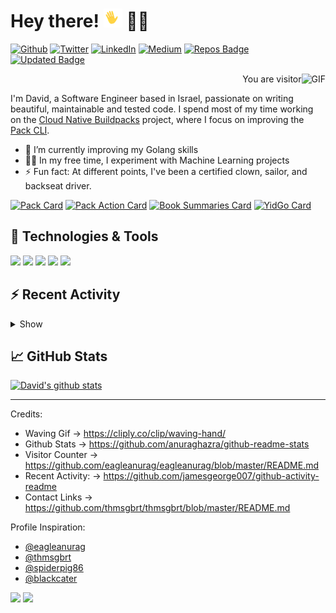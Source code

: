 # Hey there! <img src="https://raw.githubusercontent.com/dfreilich/dfreilich/master/assets/wave.gif" width="30px"> 🧑‍💻
[![Github](https://img.shields.io/badge/GitHub-%2312100E.svg?&style=for-the-badge&logo=Github&logoColor=white)](https://github.com/dfreilich)
[![Twitter](https://img.shields.io/badge/twitter-%231DA1F2.svg?&style=for-the-badge&logo=twitter&logoColor=white)](https://twitter.com/dfreilich)
[![LinkedIn](https://img.shields.io/badge/linkedin-%230077B5.svg?&style=for-the-badge&logo=linkedin&logoColor=white)](https://www.linkedin.com/in/davidfreilich/)
[![Medium](https://img.shields.io/badge/medium-%2312100E.svg?&style=for-the-badge&logo=medium&logoColor=white)](https://medium.com/@dfreilich)
[![Repos Badge](https://badges.pufler.dev/repos/dfreilich)](https://badges.pufler.dev)
[![Updated Badge](https://badges.pufler.dev/updated/dfreilich/dfreilich)](https://badges.pufler.dev)

<p align="right"> You are visitor <img align="right" alt="GIF" src="https://profile-counter.glitch.me/dfreilich/count.svg" /> </p>

I'm David, a Software Engineer based in Israel, passionate on writing beautiful, maintainable and tested code. I spend most of my time working on the [Cloud Native Buildpacks](https://buildpacks.io/) project, where I focus on improving the [Pack CLI](http://github.com/buildpacks/pack). 

- 🌱 I’m currently improving my Golang skills
- 🧑‍🔬 In my free time, I experiment with Machine Learning projects
- ⚡ Fun fact: At different points, I've been a certified clown, sailor, and backseat driver. 

[![Pack Card](https://github-readme-stats.vercel.app/api/pin/?username=buildpacks&repo=pack)](https://github.com/anuraghazra/github-readme-stats)
[![Pack Action Card](https://github-readme-stats.vercel.app/api/pin/?username=dfreilich&repo=pack-action)](https://github.com/anuraghazra/github-readme-stats)
[![Book Summaries Card](https://github-readme-stats.vercel.app/api/pin/?username=dfreilich&repo=summaries)](https://github.com/anuraghazra/github-readme-stats)
[![YidGo Card](https://github-readme-stats.vercel.app/api/pin/?username=dfreilich&repo=yid-go)](https://github.com/anuraghazra/github-readme-stats)

## 🔧 Technologies & Tools
![](https://img.shields.io/badge/OS-Linux-informational?style=flat&logo=linux&logoColor=white&color=2bbc8a)
![](https://img.shields.io/badge/OS-Mac-informational?style=flat&logo=apple&logoColor=white&color=2bbc8a)
![](https://img.shields.io/badge/Lang-Go-informational?style=flat&logo=go&logoColor=white&color=2bbc8a)
![](https://img.shields.io/badge/Lang-Java-informational?style=flat&logo=java&logoColor=white&color=2bbc8a)
![](https://img.shields.io/badge/Lang-NodeJS-informational?style=flat&logo=node.js&logoColor=white&color=2bbc8a)

## :zap: Recent Activity
<details>
  <summary>Show</summary>

<!--START_SECTION:activity-->
1. ❗️ Closed issue [#1578](https://github.com/buildpacks/pack/issues/1578) in [buildpacks/pack](https://github.com/buildpacks/pack)
2. 🗣 Commented on [#1578](https://github.com/buildpacks/pack/issues/1578) in [buildpacks/pack](https://github.com/buildpacks/pack)
3. 🎉 Merged PR [#1573](https://github.com/buildpacks/pack/pull/1573) in [buildpacks/pack](https://github.com/buildpacks/pack)
4. 💪 Opened PR [#1573](https://github.com/buildpacks/pack/pull/1573) in [buildpacks/pack](https://github.com/buildpacks/pack)
5. ❗️ Opened issue [#473](https://github.com/weaveworks/tf-controller/issues/473) in [weaveworks/tf-controller](https://github.com/weaveworks/tf-controller)
<!--END_SECTION:activity-->

</details>

## 📈 GitHub Stats
[![David's github stats](https://github-readme-stats.vercel.app/api?username=dfreilich&count_private=true&show_icons=true&bg_color=30,e96443,904e95&title_color=fff&text_color=fff)](https://github.com/anuraghazra/github-readme-stats)

---
Credits:
* Waving Gif &rarr; https://cliply.co/clip/waving-hand/
* Github Stats &rarr; https://github.com/anuraghazra/github-readme-stats
* Visitor Counter &rarr; https://github.com/eagleanurag/eagleanurag/blob/master/README.md
* Recent Activity: &rarr; https://github.com/jamesgeorge007/github-activity-readme
* Contact Links &rarr; https://github.com/thmsgbrt/thmsgbrt/blob/master/README.md

Profile Inspiration:
* [@eagleanurag](https://github.com/eagleanurag/eagleanurag/blob/master/README.md)
* [@thmsgbrt](https://github.com/thmsgbrt/thmsgbrt/blob/master/README.md)
* [@spiderpig86](https://github.com/Spiderpig86/Spiderpig86/blob/master/README.md)
* [@blackcater](https://github.com/blackcater/blackcater/blob/master/README.md)


<a href="https://github.com/dfreilich" alt="https://github.com/dfreilich"><img src="https://img.shields.io/static/v1?style=for-the-badge&label=CREATED%20BY&message=dfreilich&color=000000"></a>
<a href="https://github.com/dfreilich/dfreilich/blob/master/LICENSE" alt="https://github.com/dfreilich/dfreilich/blob/master/LICENSE"><img src="https://img.shields.io/static/v1?style=for-the-badge&label=LICENSE&message=Apache%202.0&color=000000"></a>

<!-- Links -->
<!-- Icons -->
[1.2]: http://i.imgur.com/wWzX9uB.png (twitter icon without padding)
[2.2]: https://raw.githubusercontent.com/MartinHeinz/MartinHeinz/master/linkedin-3-16.png (LinkedIn icon without padding)
<!-- Links to your social media accounts -->
[1]: https://twitter.com/dfreilich
[2]: https://www.linkedin.com/in/davidfreilich/
